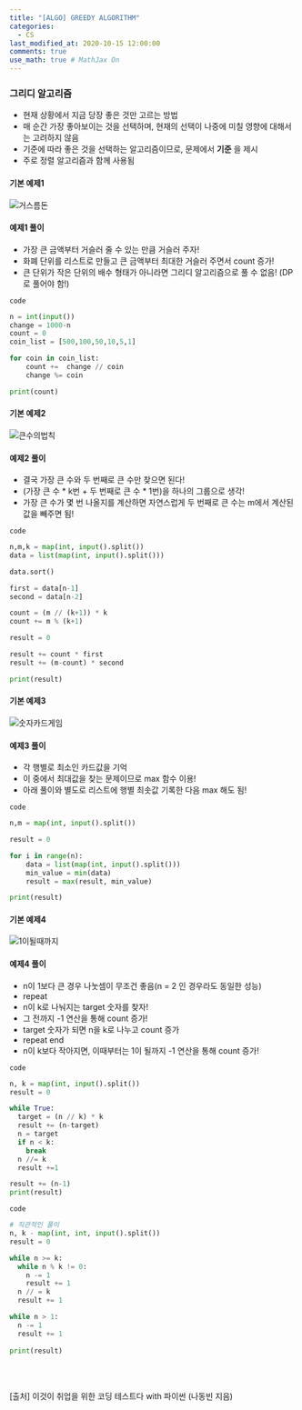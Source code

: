 ```yaml
---
title: "[ALGO] GREEDY ALGORITHM"
categories: 
  - CS
last_modified_at: 2020-10-15 12:00:00
comments: true
use_math: true # MathJax On
---
```


### 그리디 알고리즘

- 현재 상황에서 지금 당장 좋은 것만 고르는 방법
- 매 순간 가장 좋아보이는 것을 선택하며, 현재의 선택이 나중에 미칠 영향에 대해서는 고려하지 않음
- 기준에 따라 좋은 것을 선택하는 알고리즘이므로, 문제에서 **기준** 을 제시
- 주로 정렬 알고리즘과 함께 사용됨

#### 기본 예제1

![거스름돈](https://user-images.githubusercontent.com/62474292/100326241-0dd98780-300d-11eb-8d12-e12436d8cf28.JPG)

#### 예제1 풀이
- 가장 큰 금액부터 거슬러 줄 수 있는 만큼 거슬러 주자!
- 화폐 단위를 리스트로 만들고 큰 금액부터 최대한 거슬러 주면서 count 증가!
- 큰 단위가 작은 단위의 배수 형태가 아니라면 그리디 알고리즘으로 풀 수 없음! (DP로 풀어야 함!)

`code`

```py
n = int(input())
change = 1000-n
count = 0
coin_list = [500,100,50,10,5,1]

for coin in coin_list:
	count +=  change // coin
	change %= coin

print(count)
```
#### 기본 예제2 

![큰수의법칙](https://user-images.githubusercontent.com/62474292/100333796-59dcfa00-3016-11eb-87b2-4b3fb4ffb72e.JPG)

#### 예제2 풀이
- 결국 가장 큰 수와 두 번째로 큰 수만 찾으면 된다!
- (가장 큰 수 * k번 + 두 번째로 큰 수 * 1번)을 하나의 그룹으로 생각!
- 가장 큰 수가 몇 번 나올지를 계산하면 자연스럽게 두 번째로 큰 수는 m에서 계산된 값을 빼주면 됨!

`code`

```py
n,m,k = map(int, input().split())
data = list(map(int, input().split()))

data.sort()

first = data[n-1]
second = data[n-2]

count = (m // (k+1)) * k
count += m % (k+1)

result = 0

result += count * first
result += (m-count) * second

print(result)
```
#### 기본 예제3

![숫자카드게임](https://user-images.githubusercontent.com/62474292/100333809-5d708100-3016-11eb-817d-587170b31a4c.JPG)

#### 예제3 풀이
- 각 행별로 최소인 카드값을 기억
- 이 중에서 최대값을 찾는 문제이므로 max 함수 이용!
- 아래 풀이와 별도로 리스트에 행별 최솟값 기록한 다음 max 해도 됨!

`code`
```py
n,m = map(int, input().split())

result = 0

for i in range(n):
	data = list(map(int, input().split()))
	min_value = min(data)
	result = max(result, min_value)

print(result)
```

#### 기본 예제4

![1이될때까지](https://user-images.githubusercontent.com/62474292/100335439-58143600-3018-11eb-980a-59c76c98954a.JPG)

#### 예제4 풀이
- n이 1보다 큰 경우 나눗셈이 무조건 좋음(n = 2 인 경우라도 동일한 성능)
- repeat
- n이 k로 나눠지는 target 숫자를 찾자!
- 그 전까지 -1 연산을 통해 count 증가!
- target 숫자가 되면 n을 k로 나누고 count 증가
- repeat end
- n이 k보다 작아지면, 이때부터는 1이 될까지 -1 연산을 통해 count 증가!

`code`

```py
n, k = map(int, input().split())
result = 0

while True:
  target = (n // k) * k
  result += (n-target)
  n = target
  if n < k:
    break
  n //= k
  result +=1

result += (n-1)
print(result)
```

`code`

```py
# 직관적인 풀이
n, k - map(int, int, input().split())
result = 0

while n >= k:
  while n % k != 0:
    n -= 1
    result += 1
  n // = k
  result += 1

while n > 1:
  n -= 1
  result += 1
  
print(result)
```
<br><br>

[출처] 이것이 취업을 위한 코딩 테스트다 with 파이썬 (나동빈 지음)

